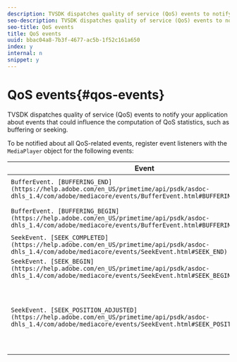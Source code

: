 ```yaml
---
description: TVSDK dispatches quality of service (QoS) events to notify your application about events that could influence the computation of QoS statistics, such as buffering or seeking.
seo-description: TVSDK dispatches quality of service (QoS) events to notify your application about events that could influence the computation of QoS statistics, such as buffering or seeking.
seo-title: QoS events
title: QoS events
uuid: bbac04a8-7b3f-4677-ac5b-1f52c161a650
index: y
internal: n
snippet: y
---
```


# QoS events{#qos-events}

TVSDK dispatches quality of service (QoS) events to notify your application about events that could influence the computation of QoS statistics, such as buffering or seeking.

 To be notified about all QoS-related events, register event listeners with the `MediaPlayer` object for the following events: 

|  Event  | Meaning  |
|---|---|
| `BufferEvent. [BUFFERING_END](https://help.adobe.com/en_US/primetime/api/psdk/asdoc-dhls_1.4/com/adobe/mediacore/events/BufferEvent.html#BUFFERING_END)`  | Buffering is complete.  |
| `BufferEvent. [BUFFERING_BEGIN](https://help.adobe.com/en_US/primetime/api/psdk/asdoc-dhls_1.4/com/adobe/mediacore/events/BufferEvent.html#BUFFERING_BEGIN)`  | Buffering has started.  |
| `SeekEvent. [SEEK_COMPLETED](https://help.adobe.com/en_US/primetime/api/psdk/asdoc-dhls_1.4/com/adobe/mediacore/events/SeekEvent.html#SEEK_END)`  | Seeking is complete.  |
| `SeekEvent. [SEEK_BEGIN](https://help.adobe.com/en_US/primetime/api/psdk/asdoc-dhls_1.4/com/adobe/mediacore/events/SeekEvent.html#SEEK_BEGIN)`  | Seeking is starting.  |
| `SeekEvent. [SEEK_POSITION_ADJUSTED](https://help.adobe.com/en_US/primetime/api/psdk/asdoc-dhls_1.4/com/adobe/mediacore/events/SeekEvent.html#SEEK_POSITION_ADJUSTED)`  | TVSDK changed the seek position as a result of current advertising policies.  |

